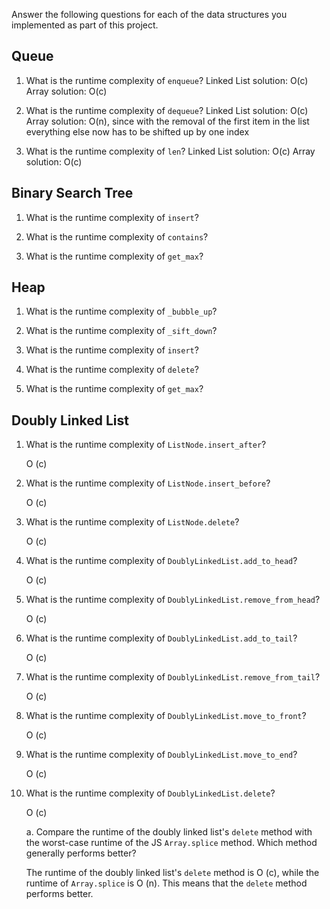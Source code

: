 Answer the following questions for each of the data structures you implemented as part of this project.

## Queue

1. What is the runtime complexity of `enqueue`?
   Linked List solution: O(c)
   Array solution: O(c)

2. What is the runtime complexity of `dequeue`?
   Linked List solution: O(c)
   Array solution: O(n), since with the removal of the first item in the list everything else now has to be shifted up by one index

3. What is the runtime complexity of `len`?
   Linked List solution: O(c)
   Array solution: O(c)

## Binary Search Tree

1. What is the runtime complexity of `insert`?

2. What is the runtime complexity of `contains`?

3. What is the runtime complexity of `get_max`?

## Heap

1. What is the runtime complexity of `_bubble_up`?

2. What is the runtime complexity of `_sift_down`?

3. What is the runtime complexity of `insert`?

4. What is the runtime complexity of `delete`?

5. What is the runtime complexity of `get_max`?

## Doubly Linked List

1. What is the runtime complexity of `ListNode.insert_after`?

   O (c)

2. What is the runtime complexity of `ListNode.insert_before`?

   O (c)

3. What is the runtime complexity of `ListNode.delete`?

   O (c)

4. What is the runtime complexity of `DoublyLinkedList.add_to_head`?

   O (c)

5. What is the runtime complexity of `DoublyLinkedList.remove_from_head`?

   O (c)

6. What is the runtime complexity of `DoublyLinkedList.add_to_tail`?

   O (c)

7. What is the runtime complexity of `DoublyLinkedList.remove_from_tail`?

   O (c)

8. What is the runtime complexity of `DoublyLinkedList.move_to_front`?

   O (c)

9. What is the runtime complexity of `DoublyLinkedList.move_to_end`?

   O (c)

10. What is the runtime complexity of `DoublyLinkedList.delete`?

    O (c)

    a. Compare the runtime of the doubly linked list's `delete` method with the worst-case runtime of the JS `Array.splice` method. Which method generally performs better?

    The runtime of the doubly linked list's `delete` method is O (c), while the runtime of `Array.splice` is O (n). This means that the `delete` method performs better.

